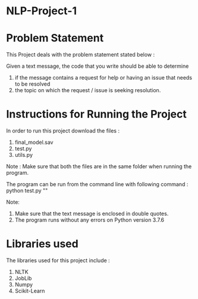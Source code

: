 # NLP-Project-1
# Problem Statement

This Project deals with the problem statement stated below :

Given a text message, the code that you write should be able to determine 
1. if the message contains a request for help or having an issue that needs to be resolved 
2. the topic on which the request / issue is seeking resolution.

# Instructions for Running the Project

In order to run this project download the files :
1. final_model.sav
2. test.py
3. utils.py

Note : Make sure that both the files are in the same folder when running the program.

The program can be run from the command line with following command :
python test.py "<text message>"

Note: 
1. Make sure that the text message is enclosed in double quotes.
2. The program runs without any errors on Python version 3.7.6

# Libraries used
The libraries used for this project include :
1. NLTK
2. JobLib
3. Numpy
4. Scikit-Learn
